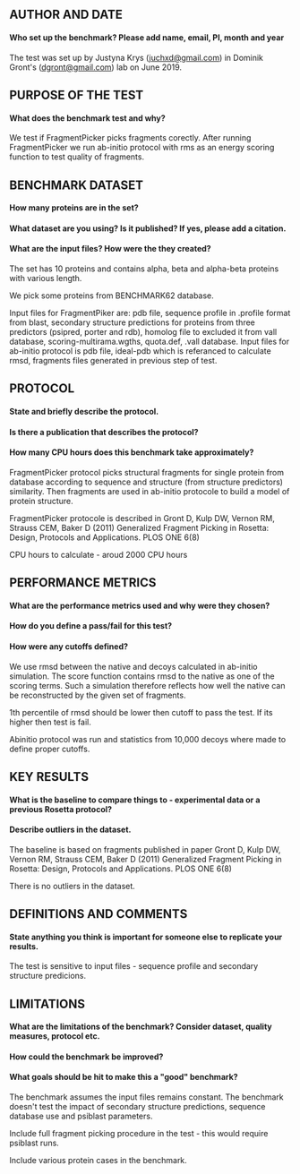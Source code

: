 ## AUTHOR AND DATE
#### Who set up the benchmark? Please add name, email, PI, month and year
The test was set up by Justyna Krys (juchxd@gmail.com) in Dominik Gront's (dgront@gmail.com) lab on June 2019.

## PURPOSE OF THE TEST
#### What does the benchmark test and why?
We test if FragmentPicker picks fragments corectly. After running FragmentPicker we run ab-initio protocol with rms as an energy scoring function to test quality of fragments.

## BENCHMARK DATASET
#### How many proteins are in the set?
#### What dataset are you using? Is it published? If yes, please add a citation.
#### What are the input files? How were the they created?
The set has 10 proteins and contains alpha, beta and alpha-beta proteins with various length.

We pick some proteins from BENCHMARK62 database.

Input files for FragmentPiker are: pdb file, sequence profile in .profile format from blast, secondary structure predictions for proteins from three predictors (psipred, porter and rdb), homolog file to excluded it from vall database, scoring-multirama.wgths, quota.def, .vall database.
Input files for ab-initio protocol is pdb file, ideal-pdb which is referanced to calculate rmsd, fragments files generated in previous step of test.

## PROTOCOL
#### State and briefly describe the protocol.
#### Is there a publication that describes the protocol?
#### How many CPU hours does this benchmark take approximately?
FragmentPicker protocol picks structural fragments for single protein from database according to sequence and structure (from structure predictors) similarity. Then fragments are used in ab-initio protocole to build a model of protein structure.

FragmentPicker protocole is described in Gront D, Kulp DW, Vernon RM, Strauss CEM, Baker D (2011) Generalized Fragment Picking in Rosetta: Design, Protocols and Applications. PLOS ONE 6(8)

CPU hours to calculate - aroud 2000 CPU hours

## PERFORMANCE METRICS
#### What are the performance metrics used and why were they chosen?
#### How do you define a pass/fail for this test?
#### How were any cutoffs defined?
We use rmsd between the native and decoys calculated in ab-initio simulation. The score function contains rmsd to the native as one of the scoring terms. Such a simulation therefore reflects how well the native can be reconstructed by the given set of fragments.

1th percentile of rmsd should be lower then cutoff to pass the test. If its higher then test is fail.

Abinitio protocol was run and statistics from 10,000 decoys where made to define proper cutoffs.

## KEY RESULTS
#### What is the baseline to compare things to - experimental data or a previous Rosetta protocol?
#### Describe outliers in the dataset.
The baseline is based on fragments published in paper Gront D, Kulp DW, Vernon RM, Strauss CEM, Baker D (2011) Generalized Fragment Picking in Rosetta: Design, Protocols and Applications. PLOS ONE 6(8)

There is no outliers in the dataset.

## DEFINITIONS AND COMMENTS
#### State anything you think is important for someone else to replicate your results.
The test is sensitive to input files - sequence profile and secondary structure predicions.

## LIMITATIONS
#### What are the limitations of the benchmark? Consider dataset, quality measures, protocol etc. 
#### How could the benchmark be improved?
#### What goals should be hit to make this a "good" benchmark?
The benchmark assumes the input files remains constant. The benchmark doesn't test the impact of secondary structure predictions, sequence database use and psiblast parameters.

Include full fragment picking procedure in the test - this would require psiblast runs.

Include various protein cases in the benchmark.
